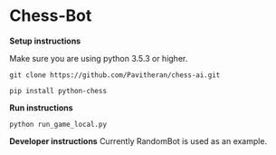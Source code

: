 # Chess-Bot
**Setup instructions**

Make sure you are using python 3.5.3 or higher.

```
git clone https://github.com/Pavitheran/chess-ai.git
```
```
pip install python-chess
```

**Run instructions**

```
python run_game_local.py
```

**Developer instructions**
Currently RandomBot is used as an example. 
